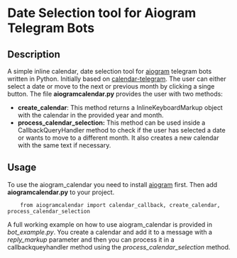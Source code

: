 # Date Selection tool for Aiogram Telegram Bots

## Description
A simple inline calendar, date selection tool for [aiogram](https://github.com/aiogram/aiogram) telegram bots written in Python. 
Initially based on [calendar-telegram](https://github.com/unmonoqueteclea/calendar-telegram).
The user can either select a date or move to the next or previous month by clicking a singe button.
The file **aiogramcalendar.py** provides the user with two methods:
* **create_calendar**: This method returns a InlineKeyboardMarkup object with the calendar in the provided year and month.
* **process_calendar_selection:** This method can be used inside a CallbackQueryHandler method to check if the user has selected a date or wants to move to a different month. It also creates a new calendar with the same text if necessary.

## Usage
To use the aiogram_calendar you need to install [aiogram](https://github.com/aiogram/aiogram) first. Then add **aiogramcalendar.py** to your project.

        from aiogramcalendar import calendar_callback, create_calendar, process_calendar_selection

A full working example on how to use aiogram_calendar is provided in *bot_example.py*. 
You create a calendar and add it to a message with a *reply_markup* parameter and then you can process it in a callbackqueyhandler method using the *process_calendar_selection* method.
